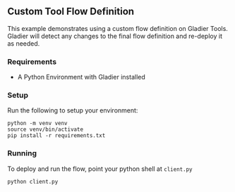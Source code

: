 ## Custom Tool Flow Definition

This example demonstrates using a custom flow definition 
on Gladier Tools. Gladier will detect any changes to the final
flow definition and re-deploy it as needed.

### Requirements

* A Python Environment with Gladier installed


### Setup

Run the following to setup your environment:

```
python -m venv venv
source venv/bin/activate
pip install -r requirements.txt
```

### Running

To deploy and run the flow, point your python shell at ``client.py``

```
python client.py
```
